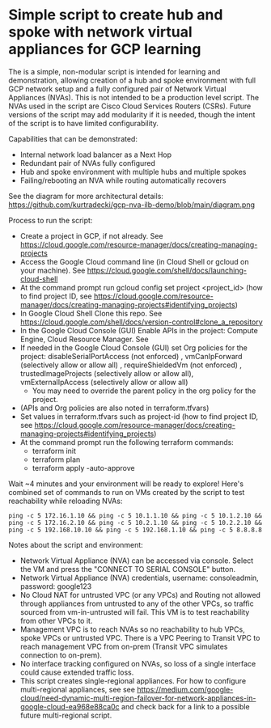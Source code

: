 # Simple script to create hub and spoke with network virtual appliances for GCP learning

The is a simple, non-modular script is intended for learning and demonstration, allowing creation of a hub and spoke environment with full GCP network setup and a fully configured pair of Network Virtual Appliances (NVAs). This is not intended to be a production level script. The NVAs used in the script are Cisco Cloud Services Routers (CSRs). Future versions of the script may add modularity if it is needed, though the intent of the script is to have limited configurability.


Capabilities that can be demonstrated:
* Internal network load balancer as a Next Hop
* Redundant pair of NVAs fully configured
* Hub and spoke environment with multiple hubs and multiple spokes
* Failing/rebooting an NVA while routing automatically recovers

See the diagram for more architectural details: https://github.com/kurtradecki/gcp-nva-ilb-demo/blob/main/diagram.png


Process to run the script:
* Create a project in GCP, if not already. See https://cloud.google.com/resource-manager/docs/creating-managing-projects 
* Access the Google Cloud command line (in Cloud Shell or gcloud on your machine). See https://cloud.google.com/shell/docs/launching-cloud-shell
* At the command prompt run gcloud config set project <project_id>  (how to find project ID, see https://cloud.google.com/resource-manager/docs/creating-managing-projects#identifying_projects)
* In Google Cloud Shell Clone this repo. See https://cloud.google.com/shell/docs/version-control#clone_a_repository
* In the Google Cloud Console (GUI) Enable APIs in the project: Compute Engine, Cloud Resource Manager. See 
* If needed in the Google Cloud Console (GUI) set Org policies for the project: disableSerialPortAccess (not enforced) , vmCanIpForward (selectively allow or allow all) , requireShieldedVm (not enforced) , trustedImageProjects (selectively allow or allow all), vmExternalIpAccess (selectively allow or allow all)
  * You may need to override the parent policy in the org policy for the project. 
* (APIs and Org policies are also noted in terraform.tfvars)
* Set values in terraform.tfvars such as project-id  (how to find project ID, see https://cloud.google.com/resource-manager/docs/creating-managing-projects#identifying_projects)
* At the command prompt run the following terraform commands:
  * terraform init
  * terraform plan
  * terraform apply -auto-approve

Wait ~4 minutes and your environment will be ready to explore! Here's combined set of commands to run on VMs created by the script to test reachability while reloading NVAs: 
```
ping -c 5 172.16.1.10 && ping -c 5 10.1.1.10 && ping -c 5 10.1.2.10 && ping -c 5 172.16.2.10 && ping -c 5 10.2.1.10 && ping -c 5 10.2.2.10 && ping -c 5 192.168.10.10 && ping -c 5 192.168.1.10 && ping -c 5 8.8.8.8
```

Notes about the script and environment:
* Network Virtual Appliance (NVA) can be accessed via console. Select the VM and press the "CONNECT TO SERIAL CONSOLE" button.
* Network Virtual Appliance (NVA) credentials, username: consoleadmin, password: google123 
* No Cloud NAT for untrusted VPC (or any VPCs) and Routing not allowed through appliances from untrusted to any of the other VPCs, so traffic sourced from vm-in-untrusted will fail. This VM is to test reachability from other VPCs to it. 
* Management VPC is to reach NVAs so no reachability to hub VPCs, spoke VPCs or untrusted VPC. There is a VPC Peering to Transit VPC to reach management VPC from on-prem (Transit VPC simulates connection to on-prem). 
* No interface tracking configured on NVAs, so loss of a single interface could cause extended traffic loss.
* This script creates single-regional appliances. For how to configure multi-regional appliances, see see https://medium.com/google-cloud/need-dynamic-multi-region-failover-for-network-appliances-in-google-cloud-ea968e88ca0c and check back for a link to a possible future multi-regional script.
